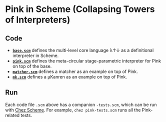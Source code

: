 # Pink in Scheme (Collapsing Towers of Interpreters)

## Code
* __[`base.scm`](base.scm)__ defines the multi-level core language λ↑↓ as a definitional interpreter in Scheme.
* __[`pink.scm`](pink.scm)__ defines the meta-circular stage-parametric interpreter for Pink on top of the base.
* __[`matcher.scm`](matcher.scm)__ defines a matcher as an example on top of Pink.
* __[`mk.scm`](mk.scm)__ defines a µKanren as an example on top of Pink.

## Run
Each code file `.scm` above has a companion `-tests.scm`, which can be run with [Chez Scheme](https://cisco.github.io/ChezScheme/).
For example, `chez pink-tests.scm` runs all the Pink-related tests.

